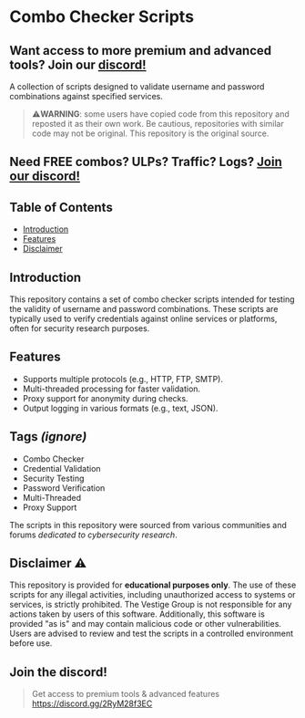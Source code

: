 # Combo Checker Scripts
## Want access to more premium and advanced tools? Join our [discord!](https://discord.gg/2RyM28f3EC)
A collection of scripts designed to validate username and password combinations against specified services.


> ⚠️**WARNING**: some users have copied code from this repository and reposted it as their own work. Be cautious, repositories with similar code may not be original. This repository is the original source.

## Need **FREE** combos? ULPs? Traffic? Logs? [Join our discord!](https://discord.gg/2RyM28f3EC)

## Table of Contents
- [Introduction](#introduction)
- [Features](#features)
- [Disclaimer](#disclaimer)

## Introduction
This repository contains a set of combo checker scripts intended for testing the validity of username and password combinations. These scripts are typically used to verify credentials against online services or platforms, often for security research purposes.

## Features
- Supports multiple protocols (e.g., HTTP, FTP, SMTP).
- Multi-threaded processing for faster validation.
- Proxy support for anonymity during checks.
- Output logging in various formats (e.g., text, JSON).

## Tags *(ignore)*
- Combo Checker
- Credential Validation
- Security Testing
- Password Verification
- Multi-Threaded
- Proxy Support

The scripts in this repository were sourced from various communities and forums *dedicated to cybersecurity research*.

## Disclaimer ⚠️
This repository is provided for **educational purposes only**. The use of these scripts for any illegal activities, including unauthorized access to systems or services, is strictly prohibited. The Vestige Group is not responsible for any actions taken by users of this software. Additionally, this software is provided "as is" and may contain malicious code or other vulnerabilities. Users are advised to review and test the scripts in a controlled environment before use.


## Join the discord!
> Get access to premium tools & advanced features
https://discord.gg/2RyM28f3EC
